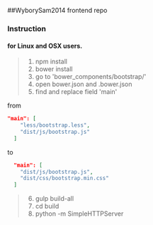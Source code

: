 ##WyborySam2014 frontend repo

### Instruction 
#### for Linux and OSX users.

> 1. npm install
> 2. bower install
> 3. go to 'bower_components/bootstrap/'
> 4. open bower.json and .bower.json
> 5. find and replace field 'main'

from

```json
"main": [
    "less/bootstrap.less",
    "dist/js/bootstrap.js"
  ]
```
to

```json
  "main": [
    "dist/js/bootstrap.js",
    "dist/css/bootstrap.min.css"
  ]
```
> 6. gulp build-all
> 7. cd build
> 8. python -m SimpleHTTPServer